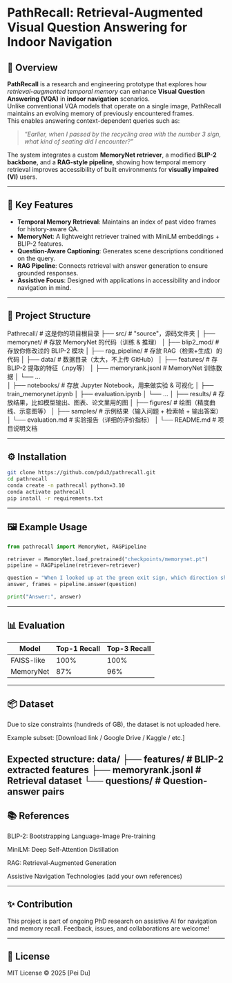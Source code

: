 # PathRecall: Retrieval-Augmented Visual Question Answering for Indoor Navigation

## 📝 Overview
**PathRecall** is a research and engineering prototype that explores how *retrieval-augmented temporal memory* can enhance **Visual Question Answering (VQA)** in **indoor navigation** scenarios.  
Unlike conventional VQA models that operate on a single image, PathRecall maintains an evolving memory of previously encountered frames.  
This enables answering context-dependent queries such as:  
> *“Earlier, when I passed by the recycling area with the number 3 sign, what kind of seating did I encounter?”*

The system integrates a custom **MemoryNet retriever**, a modified **BLIP-2 backbone**, and a **RAG-style pipeline**, showing how temporal memory retrieval improves accessibility of built environments for **visually impaired (VI)** users.

---

## 🔑 Key Features
- **Temporal Memory Retrieval**: Maintains an index of past video frames for history-aware QA.  
- **MemoryNet**: A lightweight retriever trained with MiniLM embeddings + BLIP-2 features.  
- **Question-Aware Captioning**: Generates scene descriptions conditioned on the query.  
- **RAG Pipeline**: Connects retrieval with answer generation to ensure grounded responses.  
- **Assistive Focus**: Designed with applications in accessibility and indoor navigation in mind.  

---

## 📂 Project Structure
Pathrecall/                 # 这是你的项目根目录
├── src/                    # "source"，源码文件夹
│   ├── memorynet/          # 存放 MemoryNet 的代码（训练 & 推理）
│   ├── blip2_mod/          # 存放你修改过的 BLIP-2 模块
│   ├── rag_pipeline/       # 存放 RAG（检索+生成）的代码
│
├── data/                   # 数据目录（太大，不上传 GitHub）
│   ├── features/           # 存 BLIP-2 提取的特征（.npy等）
│   ├── memoryrank.jsonl    # MemoryNet 训练数据
│   └── ...                 
│
├── notebooks/              # 存放 Jupyter Notebook，用来做实验 & 可视化
│   ├── train_memorynet.ipynb
│   ├── evaluation.ipynb
│   └── ...
│
├── results/                # 存放结果，比如模型输出、图表、论文里用的图
│   ├── figures/            # 绘图（精度曲线、示意图等）
│   ├── samples/            # 示例结果（输入问题 + 检索帧 + 输出答案）
│   └── evaluation.md       # 实验报告（详细的评价指标）
│
└── README.md               # 项目说明文档


---

## ⚙️ Installation
```bash
git clone https://github.com/pdu3/pathrecall.git
cd pathrecall
conda create -n pathrecall python=3.10
conda activate pathrecall
pip install -r requirements.txt
```
---

## 🖼️ Example Usage
```python
from pathrecall import MemoryNet, RAGPipeline

retriever = MemoryNet.load_pretrained("checkpoints/memorynet.pt")
pipeline = RAGPipeline(retriever=retriever)

question = "When I looked up at the green exit sign, which direction should I have gone?"
answer, frames = pipeline.answer(question)

print("Answer:", answer)
```
---

## 📊 Evaluation

| Model      | Top-1 Recall | Top-3 Recall |
| ---------- | ------------ | ------------ |
| FAISS-like | 100%         | 100%         |
| MemoryNet  | 87%          | 96%          |

---

## 📦 Dataset

Due to size constraints (hundreds of GB), the dataset is not uploaded here.

Example subset: [Download link / Google Drive / Kaggle / etc.]

Expected structure:
data/
├── features/        # BLIP-2 extracted features
├── memoryrank.jsonl # Retrieval dataset
└── questions/       # Question-answer pairs
---

## 📚 References

BLIP-2: Bootstrapping Language-Image Pre-training

MiniLM: Deep Self-Attention Distillation

RAG: Retrieval-Augmented Generation

Assistive Navigation Technologies
 (add your own references)

---
## ✨ Contribution

This project is part of ongoing PhD research on assistive AI for navigation and memory recall.
Feedback, issues, and collaborations are welcome!

---
## 📄 License
MIT License © 2025 [Pei Du]
 


